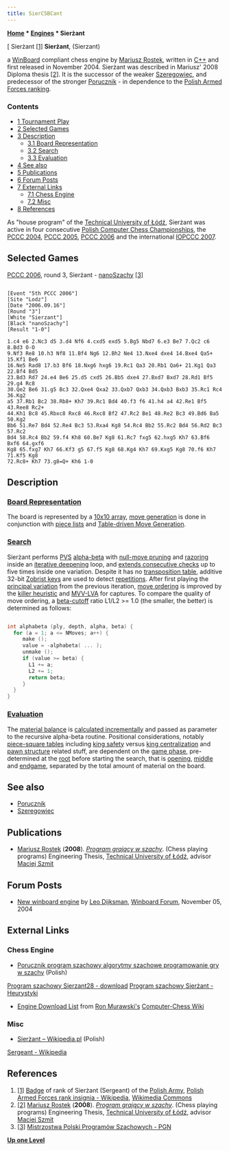 ```yaml
---
title: SierC5BCant
---
```

**[Home](Home "Home") \* [Engines](Engines "Engines") \* Sierżant**



[ Sierżant <a id="cite-note-1" href="#cite-ref-1">[1]</a>
**Sierżant**, (Sierzant)  

a [WinBoard](WinBoard "WinBoard") compliant chess engine by [Mariusz Rostek](Mariusz_Rostek "Mariusz Rostek"), written in [C++](Cpp "Cpp") and first released in November 2004. 
Sierżant was described in Mariusz' 2008 Diploma thesis <a id="cite-note-2" href="#cite-ref-2">[2]</a>. 
It is the successor of the weaker [Szeregowiec](Szeregowiec "Szeregowiec"), and predecessor of the stronger [Porucznik](Porucznik "Porucznik") - in dependence to the [Polish Armed Forces ranking](https://en.wikipedia.org/wiki/Polish_Armed_Forces_rank_insignia).



### Contents


* [1 Tournament Play](#tournament-play)
* [2 Selected Games](#selected-games)
* [3 Description](#description)
	+ [3.1 Board Representation](#board-representation)
	+ [3.2 Search](#search)
	+ [3.3 Evaluation](#evaluation)
* [4 See also](#see-also)
* [5 Publications](#publications)
* [6 Forum Posts](#forum-posts)
* [7 External Links](#external-links)
	+ [7.1 Chess Engine](#chess-engine)
	+ [7.2 Misc](#misc)
* [8 References](#references)






As "house program" of the [Technical University of Łódź](Technical_University_of_%C5%81%C3%B3d%C5%BA "Technical University of Łódź"), Sierżant was active in four consecutive [Polish Computer Chess Championships](Polish_Computer_Chess_Championship "Polish Computer Chess Championship"), the [PCCC 2004](PCCC_2004 "PCCC 2004"), [PCCC 2005](PCCC_2005 "PCCC 2005"), [PCCC 2006](PCCC_2006 "PCCC 2006") and the international [IOPCCC 2007](IOPCCC_2007 "IOPCCC 2007").



## Selected Games


[PCCC 2006](PCCC_2006 "PCCC 2006"), round 3, Sierżant - [nanoSzachy](NanoSzachy "NanoSzachy") <a id="cite-note-3" href="#cite-ref-3">[3]</a>




```

[Event "5th PCCC 2006"]
[Site "Lodz"]
[Date "2006.09.16"]
[Round "3"]
[White "Sierzant"]
[Black "nanoSzachy"]
[Result "1-0"]

1.c4 e6 2.Nc3 d5 3.d4 Nf6 4.cxd5 exd5 5.Bg5 Nbd7 6.e3 Be7 7.Qc2 c6 8.Bd3 O-O 
9.Nf3 Re8 10.h3 Nf8 11.Bf4 Ng6 12.Bh2 Ne4 13.Nxe4 dxe4 14.Bxe4 Qa5+ 15.Kf1 Be6 
16.Ne5 Rad8 17.b3 Bf6 18.Nxg6 hxg6 19.Rc1 Qa3 20.Rb1 Qa6+ 21.Kg1 Qa3 22.Bf4 Bd5 
23.Bd3 Rd7 24.e4 Be6 25.d5 cxd5 26.Bb5 dxe4 27.Bxd7 Bxd7 28.Rd1 Bf5 29.g4 Rc8 
30.Qe2 Be6 31.g5 Bc3 32.Qxe4 Qxa2 33.Qxb7 Qxb3 34.Qxb3 Bxb3 35.Rc1 Rc4 36.Kg2 
a5 37.Rb1 Bc2 38.Rb8+ Kh7 39.Rc1 Bd4 40.f3 f6 41.h4 a4 42.Re1 Bf5 43.Ree8 Rc2+ 
44.Kh1 Bc8 45.Rbxc8 Rxc8 46.Rxc8 Bf2 47.Rc2 Be1 48.Re2 Bc3 49.Bd6 Ba5 50.Kg2 
Bb6 51.Re7 Bd4 52.Re4 Bc3 53.Rxa4 Kg8 54.Rc4 Bb2 55.Rc2 Bd4 56.Rd2 Bc3 57.Rc2 
Bd4 58.Rc4 Bb2 59.f4 Kh8 60.Be7 Kg8 61.Rc7 fxg5 62.hxg5 Kh7 63.Bf6 Bxf6 64.gxf6 
Kg8 65.fxg7 Kh7 66.Kf3 g5 67.f5 Kg8 68.Kg4 Kh7 69.Kxg5 Kg8 70.f6 Kh7 71.Kf5 Kg8
72.Rc8+ Kh7 73.g8=Q+ Kh6 1-0

```

## Description


### [Board Representation](Board_Representation "Board Representation")


The board is represented by a [10x10 array](Mailbox "Mailbox"), [move generation](Move_Generation "Move Generation") is done in conjunction with [piece lists](Piece-Lists "Piece-Lists") and [Table-driven Move Generation](Table-driven_Move_Generation "Table-driven Move Generation"). 



### [Search](Search "Search")


Sierżant performs [PVS](Principal_Variation_Search "Principal Variation Search") [alpha-beta](Alpha-Beta "Alpha-Beta") with [null-move pruning](Null_Move_Pruning "Null Move Pruning") and [razoring](Razoring "Razoring") inside an [iterative deepening](Iterative_Deepening "Iterative Deepening") loop, 
and [extends consecutive checks](Check_Extensions "Check Extensions") up to five times inside one variation. Despite it has no [transposition table](Transposition_Table "Transposition Table"), additive 32-bit [Zobrist keys](Zobrist_Hashing "Zobrist Hashing") are used to detect [repetitions](Repetitions "Repetitions"). 
After first playing the [principal variation](Principal_Variation "Principal Variation") from the previous iteration, [move ordering](Move_Ordering "Move Ordering") is improved by the [killer heuristic](Killer_Heuristic "Killer Heuristic") and [MVV-LVA](MVV-LVA "MVV-LVA") for captures. 
To compare the quality of move ordering, a [beta-cutoff](Beta-Cutoff "Beta-Cutoff") ratio L1/L2 >= 1.0 (the smaller, the better) is determined as follows:




```C++

int alphabeta (ply, depth, alpha, beta) {
  for (a = 1; a <= NMoves; a++) {
     make ();
     value = -alphabeta( ... );
     unmake ();
     if (value >= beta) {
       L1 += a;
       L2 += 1;
       return beta;
     }
  }
}

```

### [Evaluation](Evaluation "Evaluation")


The [material balance](Material#Balance "Material") is [calculated incrementally](Incremental_Updates "Incremental Updates") and passed as parameter to the recursive alpha-beta routine. Positional considerations, notably [piece-square tables](Piece-Square_Tables "Piece-Square Tables") including [king safety](King_Safety "King Safety") versus [king centralization](King_Centralization "King Centralization") and [pawn structure](Pawn_Structure "Pawn Structure") related stuff, are dependent on the [game phase](Game_Phases "Game Phases"), pre-determined at the [root](Root "Root") before starting the search, that is [opening](Opening "Opening"), [middle](Middlegame "Middlegame") and [endgame](Endgame "Endgame"), separated by the total amount of material on the board.



## See also


* [Porucznik](Porucznik "Porucznik")
* [Szeregowiec](Szeregowiec "Szeregowiec")


## Publications


* [Mariusz Rostek](Mariusz_Rostek "Mariusz Rostek") (**2008**). *[Program grający w szachy](http://strony.toya.net.pl/~sierzant29/nowosci.html)*. (Chess playing programs) Engineering Thesis, [Technical University of Łódź](Technical_University_of_%C5%81%C3%B3d%C5%BA "Technical University of Łódź"), advisor [Maciej Szmit](Maciej_Szmit "Maciej Szmit")


## Forum Posts


* [New winboard engine](http://www.open-aurec.com/wbforum/viewtopic.php?f=2&t=502&p=1879) by [Leo Dijksman](Leo_Dijksman "Leo Dijksman"), [Winboard Forum](Computer_Chess_Forums "Computer Chess Forums"), November 05, 2004


## External Links


### Chess Engine


* [Porucznik program szachowy algorytmy szachowe programowanie gry w szachy](http://strony.toya.net.pl/~sierzant29/) (Polish)


 [Program szachowy Sierzant28 - download](http://strony.toya.net.pl/~sierzant29/download.html)
 [Program szachowy Sierżant - Heurystyki](http://strony.toya.net.pl/~sierzant29/algorytmy.html)
* [Engine Download List](http://www.computer-chess.org/doku.php?id=computer_chess:wiki:download:engine_download_list) from [Ron Murawski's](Ron_Murawski "Ron Murawski") [Computer-Chess Wiki](http://computer-chess.org/doku.php?id=home)


### Misc


* [Sierżant – Wikipedia.pl](https://pl.wikipedia.org/wiki/Sier%C5%BCant) (Polish)


 [Sergeant - Wikipedia](https://en.wikipedia.org/wiki/Sergeant)
## References


1. <a id="cite-ref-1" href="#cite-note-1">[1]</a> [Badge](https://en.wikipedia.org/wiki/Badge) of rank of Sierżant (Sergeant) of the [Polish Army](https://en.wikipedia.org/wiki/Polish_Land_Forces), [Polish Armed Forces rank insignia - Wikipedia](https://en.wikipedia.org/wiki/Polish_Armed_Forces_rank_insignia), [Wikimedia Commons](https://en.wikipedia.org/wiki/Wikimedia_Commons)
2. <a id="cite-ref-2" href="#cite-note-2">[2]</a> [Mariusz Rostek](Mariusz_Rostek "Mariusz Rostek") (**2008**). *[Program grający w szachy](http://strony.toya.net.pl/~sierzant29/nowosci.html)*. (Chess playing programs) Engineering Thesis, [Technical University of Łódź](Technical_University_of_%C5%81%C3%B3d%C5%BA "Technical University of Łódź"), advisor [Maciej Szmit](Maciej_Szmit "Maciej Szmit")
3. <a id="cite-ref-3" href="#cite-note-3">[3]</a> [Mistrzostwa Polski Programów Szachowych - PGN](http://mpps.maciej.szmit.info/mpps-5/)

**[Up one Level](Engines "Engines")**







 
